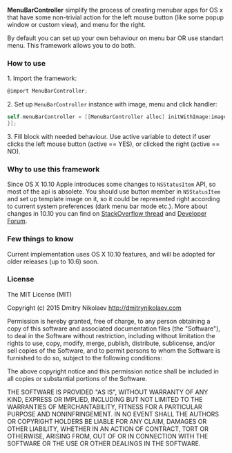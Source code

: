 **MenuBarController** simplify the process of creating menubar apps for OS x that have some non-trivial action for the left mouse button (like some popup window or custom view), and menu for the right.

By default you can set up your own behaviour on menu bar OR use standart menu. This framework allows you to do both.

### How to use

1\. Import the framework:
```objective-c
@import MenuBarController;
```
2\. Set up `MenuBarController` instance with image, menu and click handler:

```objective-c
self.menuBarController = [[MenuBarController alloc] initWithImage:image menu:menu handler:^(BOOL active) {
}];
```

3\. Fill block with needed behaviour. Use active variable to detect if user clicks the left mouse button (active == YES), or clicked the right (active == NO).

### Why to use this framework

Since OS X 10.10 Apple introduces some changes to `NSStatusItem` API, so most of the api is absolete. You should use button member in `NSStatusItem` and set up template image on it, so it could be represented right according to current system preferences (dark menu bar mode etc.). More about changes in 10.10 you can find on [StackOverflow thread][1] and [Developer Forum][2].

### Few things to know

Current implementation uses OS X 10.10 features, and will be adopted for older releases (up to 10.6) soon.

[1]: http://stackoverflow.com/questions/24623559/nsstatusitem-change-image-for-dark-tint
[2]: https://devforums.apple.com/thread/234839?start=25&tstart=0

### License

The MIT License (MIT)

Copyright (c) 2015 Dmitry Nikolaev http://dmitrynikolaev.com

Permission is hereby granted, free of charge, to any person obtaining a copy
of this software and associated documentation files (the "Software"), to deal
in the Software without restriction, including without limitation the rights
to use, copy, modify, merge, publish, distribute, sublicense, and/or sell
copies of the Software, and to permit persons to whom the Software is
furnished to do so, subject to the following conditions:

The above copyright notice and this permission notice shall be included in all
copies or substantial portions of the Software.

THE SOFTWARE IS PROVIDED "AS IS", WITHOUT WARRANTY OF ANY KIND, EXPRESS OR
IMPLIED, INCLUDING BUT NOT LIMITED TO THE WARRANTIES OF MERCHANTABILITY,
FITNESS FOR A PARTICULAR PURPOSE AND NONINFRINGEMENT. IN NO EVENT SHALL THE
AUTHORS OR COPYRIGHT HOLDERS BE LIABLE FOR ANY CLAIM, DAMAGES OR OTHER
LIABILITY, WHETHER IN AN ACTION OF CONTRACT, TORT OR OTHERWISE, ARISING FROM,
OUT OF OR IN CONNECTION WITH THE SOFTWARE OR THE USE OR OTHER DEALINGS IN THE
SOFTWARE.
